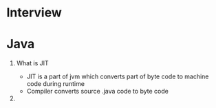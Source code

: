 Interview
=========

# Java

1. What is JIT
   - JIT is a part of jvm which converts part of byte code to machine code during runtime
   - Compiler converts source .java code to byte code

2. 